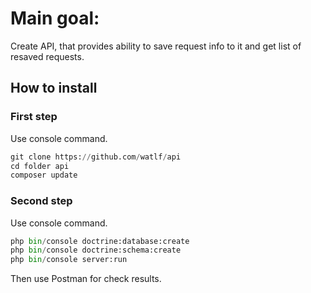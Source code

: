 # Main goal:
Create API, that provides ability to save request info to it and get list of resaved requests.

## How to install  
  
### First step  

Use console command.  
```python 
git clone https://github.com/watlf/api  
cd folder api
composer update
```

### Second step  
Use console command.  
```python
php bin/console doctrine:database:create
php bin/console doctrine:schema:create 
php bin/console server:run  
```

Then use Postman for check results.  
